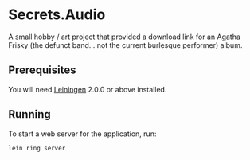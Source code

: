 # Secrets.Audio

A small hobby / art project that provided a download link for an Agatha Frisky (the defunct band... not the current burlesque performer) album.
## Prerequisites

You will need [Leiningen][] 2.0.0 or above installed.

[leiningen]: https://github.com/technomancy/leiningen

## Running

To start a web server for the application, run:

    lein ring server
